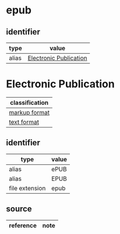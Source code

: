 # epub

## identifier
| type              | value
| ----------------- | -----
| alias             | [Electronic Publication](#electronic-publication)

# Electronic Publication
| classification
| --------------
| [markup format](markup.md)
| [text format](text.md)

## identifier
| type              | value
| ----------------- | -----
| alias             | ePUB
| alias             | EPUB
| file extension    | epub

## source
| reference | note
| --------- | ----